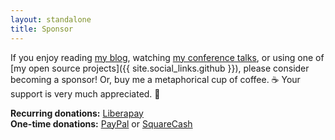 ```yaml
---
layout: standalone
title: Sponsor
---
```


If you enjoy reading [my blog](/blog), watching [my conference talks](/speaking), or using one of [my open source projects]({{ site.social_links.github }}), please consider becoming a sponsor!
Or, buy me a metaphorical cup of coffee. ☕️
Your support is very much appreciated. 🙌

**Recurring donations:** [Liberapay](https://liberapay.com/jsq/) <br/>
**One-time donations:** [PayPal](https://www.paypal.me/jessesquires) or [SquareCash](https://cash.app/$jsq)
